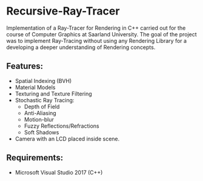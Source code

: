 # Recursive-Ray-Tracer
Implementation of a Ray-Tracer for Rendering in C++ carried out for the course of Computer Graphics at Saarland University.
The goal of the project was to implement Ray-Tracing without using any Rendering Library for a developing a deeper understanding of
Rendering concepts.

## Features:
- Spatial Indexing (BVH)
- Material Models
- Texturing and Texture Filtering
- Stochastic Ray Tracing:
  - Depth of Field
  - Anti-Aliasing
  - Motion-blur
  - Fuzzy Reflections/Refractions
  - Soft Shadows
- Camera with an LCD placed inside scene.
  
## Requirements:
- Microsoft Visual Studio 2017 (C++)
